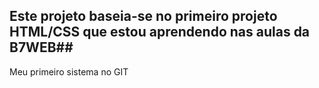 ## Este projeto baseia-se no primeiro projeto HTML/CSS que estou aprendendo nas aulas da B7WEB##
Meu primeiro sistema no GIT